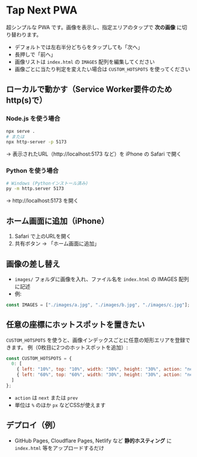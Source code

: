 # Tap Next PWA

超シンプルな PWA です。画像を表示し、指定エリアのタップで **次の画像** に切り替わります。
- デフォルトでは左右半分どちらをタップしても「次へ」
- 長押しで「前へ」
- 画像リストは `index.html` の `IMAGES` 配列を編集してください
- 画像ごとに当たり判定を変えたい場合は `CUSTOM_HOTSPOTS` を使ってください

## ローカルで動かす（Service Worker要件のため http(s)で）
### Node.js を使う場合
```bash
npx serve .
# または
npx http-server -p 5173
```
→ 表示されたURL（http://localhost:5173 など）を iPhone の Safari で開く

### Python を使う場合
```bash
# Windows (Pythonインストール済み)
py -m http.server 5173
```
→ http://localhost:5173 を開く

## ホーム画面に追加（iPhone）
1. Safari で上のURLを開く
2. 共有ボタン → 「ホーム画面に追加」

## 画像の差し替え
- `images/` フォルダに画像を入れ、ファイル名を `index.html` の IMAGES 配列に記述
- 例:
```js
const IMAGES = ["./images/a.jpg", "./images/b.jpg", "./images/c.jpg"];
```

## 任意の座標にホットスポットを置きたい
`CUSTOM_HOTSPOTS` を使うと、画像インデックスごとに任意の矩形エリアを登録できます。
例（0枚目に2つのホットスポットを追加）:
```js
const CUSTOM_HOTSPOTS = {
  0: [
    { left: "10%", top: "10%", width: "30%", height: "30%", action: "next" },
    { left: "60%", top: "60%", width: "30%", height: "30%", action: "next" }
  ]
};
```
- `action` は `next` または `prev`
- 単位は `%` のほか `px` などCSSが使えます

## デプロイ（例）
- GitHub Pages, Cloudflare Pages, Netlify など **静的ホスティング** に `index.html` 等をアップロードするだけ
